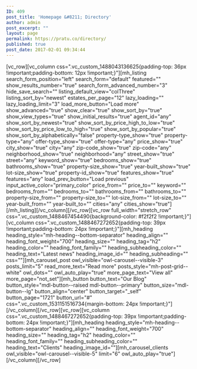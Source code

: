```yaml
---
ID: 409
post_title: 'Homepage &#8211; Directory'
author: admin
post_excerpt: ""
layout: page
permalink: https://pratu.co/directory/
published: true
post_date: 2017-02-01 09:34:44
---
```

<p>[vc_row][vc_column css=".vc_custom_1488043136625{padding-top: 36px !important;padding-bottom: 12px !important;}"][mh_listing search_form_position="left" search_form="default" featured="" show_results_number="true" search_form_advanced_number="3" hide_save_search="" listing_default_view="colThree" listing_sort_by="newest" estates_per_page="12" lazy_loading="" lazy_loading_limit="3" load_more_button="Load more" show_advanced="true" show_clear="true" show_sort_by="true" show_view_types="true" show_initial_results="true" agent_id="any" show_sort_by_newest="true" show_sort_by_price_high_to_low="true" show_sort_by_price_low_to_high="true" show_sort_by_popular="true" show_sort_by_alphabetically="false" property-type_show="true" property-type="any" offer-type_show="true" offer-type="any" price_show="true" city_show="true" city="any" zip-code_show="true" zip-code="any" neighborhood_show="true" neighborhood="any" street_show="true" street="any" keyword_show="true" bedrooms_show="true" bathrooms_show="true" property-size_show="true" year-built_show="true" lot-size_show="true" property-id_show="true" features_show="true" features="any" load_prev_button="Load previous" input_active_color="primary_color" price_from="" price_to="" keyword="" bedrooms_from="" bedrooms_to="" bathrooms_from="" bathrooms_to="" property-size_from="" property-size_to="" lot-size_from="" lot-size_to="" year-built_from="" year-built_to="" cities="any" cities_show="true"][/mh_listing][/vc_column][/vc_row][vc_row full_width="stretch_row" css=".vc_custom_1488467454490{background-color: #f2f2f2 !important;}"][vc_column css=".vc_custom_1488467272652{padding-top: 39px !important;padding-bottom: 24px !important;}"][mh_heading heading_style="mh-heading--bottom-separator" heading_align="" heading_font_weight="700" heading_size="" heading_tag="h2" heading_color="" heading_font_family="" heading_subheading_color="" heading_text="Latest news" heading_image_id="" heading_subheading="" css=""][mh_carousel_post owl_visible="owl-carousel--visible-3" posts_limit="5" read_more_text="Read more" posts_style="mh-post-grid--white" owl_dots="" owl_auto_play="true" more_page_text="View all" more_page="not_set"][mh_button button_text="Our Blog" button_style="mdl-button--raised mdl-button--primary" button_size="mdl-button--lg" button_align="center" button_target="_self" button_page="1721" button_url="#" css=".vc_custom_1531151516734{margin-bottom: 24px !important;}"][/vc_column][/vc_row][vc_row][vc_column css=".vc_custom_1488467272652{padding-top: 39px !important;padding-bottom: 24px !important;}"][mh_heading heading_style="mh-heading--bottom-separator" heading_align="" heading_font_weight="700" heading_size="" heading_tag="h2" heading_color="" heading_font_family="" heading_subheading_color="" heading_text="Clients" heading_image_id=""][mh_carousel_clients owl_visible="owl-carousel--visible-5" limit="6" owl_auto_play="true"][/vc_column][/vc_row]</p>